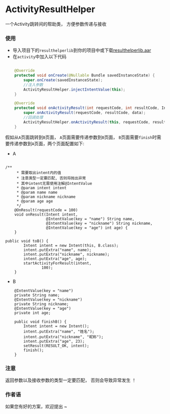 # ActivityResultHelper
一个Activity跳转间的帮助类， 方便参数传递与接收

### 使用

- 导入项目下的`resulthelperlib`到你的项目中或下载[resulthelperlib.aar](https://github.com/voisen/ActivityResultHelper/blob/master/aar/resulthelperlib.aar)
- 在`activity`中加入以下代码

````java

    @Override
    protected void onCreate(@Nullable Bundle savedInstanceState) {
        super.onCreate(savedInstanceState);
        //注入参数
        ActivityResultHelper.injectIntentValue(this);
    }

    @Override
    protected void onActivityResult(int requestCode, int resultCode, Intent data) {
        super.onActivityResult(requestCode, resultCode, data);
        //回调处理
        ActivityResultHelper.onActivityResult(this, requestCode, resultCode, data);
    }

````

假如从`A`页面跳转到`B`页面， `A`页面需要传递参数到`B`页面， `B`页面需要`finish`时需要传递参数到`A`页面，两个页面配置如下:

- A

````

/**
     * 需要取出intent内的值
     * 注意类型一定要匹配, 否则将抛出异常
     * 其中intent无需使用注解@IntentValue
     * @param intent intent
     * @param name name
     * @param nickname nickname
     * @param age age
     */
    @OnResult(requestCode = 100)
    void onResult(Intent intent,
                  @IntentValue(key = "name") String name,
                  @IntentValue(key = "nickname") String nickname,
                  @IntentValue(key = "age") int age) {
    }

public void toB() {
        Intent intent = new Intent(this, B.class);
        intent.putExtra("name", name);
        intent.putExtra("nickname", nickname);
        intent.putExtra("age", age);
        startActivityForResult(intent,
                100);
    }

````


- B

````
    @IntentValue(key = "name")
    private String name;
    @IntentValue(key = "nickname")
    private String nickname;
    @IntentValue(key = "age")
    private int age;

	public void finishB() {
        Intent intent = new Intent();
        intent.putExtra("name", "姓名");
        intent.putExtra("nickname", "昵称");
        intent.putExtra("age", 23);
        setResult(RESULT_OK, intent);
        finish();
    }

````


### 注意

返回参数以及接收参数的类型一定要匹配， 否则会导致异常发生 ！

### 作者语

如果您有好的方案，欢迎提出 ~
